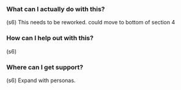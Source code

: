 ### What can I actually do with this?
(s6) This needs to be reworked. could move to bottom of section 4

### How can I help out with this?
(s6) 

### Where can I get support?
(s6) Expand with personas.